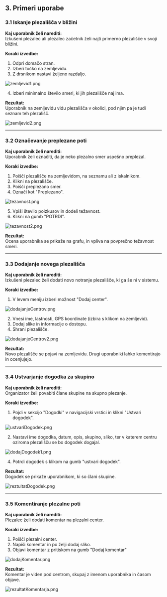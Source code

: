 ## 3. Primeri uporabe

### 3.1 Iskanje plezališča v bližini

**Kaj uporabnik želi narediti:**  
Izkušeni plezalec ali plezalec začetnik želi najti primerno plezališče v svoji bližini.

**Koraki izvedbe:**
1. Odpri domačo stran.
2. Izberi točko na zemljevidu.
3. Z drsnikom nastavi željeno razdaljo.

![zemljevid1.png](pictures/zemljevid1.png)

4. Izberi minimalno število smeri, ki jih plezališče naj ima.


**Rezultat:**  
Uporabnik na zemljevidu vidu plezališča v okolici, pod njim pa je tudi seznam teh plezališč.

![zemljevid2.png](pictures/zemljevid2.png)

---

### 3.2 Označevanje preplezane poti

**Kaj uporabnik želi narediti:**  
Uporabnik želi označiti, da je neko plezalno smer uspešno preplezal.

**Koraki izvedbe:**
1. Poišči plezališče na zemljevidom, na seznamu ali z iskalnikom.
2. Klikni na plezališče.
3. Poišči preplezano smer.
4. Označi kot "Preplezano".

![tezavnost.png](pictures/tezavnost.png)

5. Vpiši število poizkusov in dodeli težavnost.
6. Klikni na gumb "POTRDI".

![tezavnost2.png](pictures/tezavnost2.png)

**Rezultat:**  
Ocena uporabnika se prikaže na grafu, in vpliva na povprečno težavnost smeri.

---

### 3.3 Dodajanje novega plezališča

**Kaj uporabnik želi narediti:**  
Izkušeni plezalec želi dodati novo notranje plezališče, ki ga še ni v sistemu.

**Koraki izvedbe:**
1. V levem meniju izberi možnost "Dodaj center".

![dodajanjeCentrov.png](pictures/dodajanjeCentrov.png)

2. Vnesi ime, lastnosti, GPS koordinate (izbira s klikom na zemljevid).
3. Dodaj slike in informacije o dostopu.
4. Shrani plezališče.

![dodajanjeCentrov2.png](pictures/dodajanjeCentrov2.png)

**Rezultat:**  
Novo plezališče se pojavi na zemljevidu. Drugi uporabniki lahko komentirajo in ocenjujejo.

---

### 3.4 Ustvarjanje dogodka za skupino

**Kaj uporabnik želi narediti:**  
Organizator želi povabiti člane skupine na skupno plezanje.

**Koraki izvedbe:**
1. Pojdi v sekcijo "Dogodki" v navigacijski vrstici in klikni "Ustvari dogodek".

![ustvariDogodek.png](pictures/ustvariDogodek.png)

2. Nastavi ime dogodka, datum, opis, skupino, sliko, ter v katerem centru oziroma plezališču se bo dogodek dogajal.

![dodajDogodek1.png](pictures/dodajDogodek1.png)

4. Potrdi dogodek s klikom na gumb "ustvari dogodek".


**Rezultat:**  
Dogodek se prikaže uporabnikom, ki so člani skupine.

![reztultatDogodek.png](pictures/reztultatDogodek.png)

---

### 3.5 Komentiranje plezalne poti

**Kaj uporabnik želi narediti:**  
Plezalec želi dodati komentar na plezalni center.

**Koraki izvedbe:**
1. Poišči plezalni center.
2. Napiši komentar in po želji dodaj sliko.
3. Objavi komentar z pritiskom na gumb "Dodaj komentar"

![dodajKomentar.png](pictures/dodajKomentar.png)

**Rezultat:**  
Komentar je viden pod centrom, skupaj z imenom uporabnika in časom objave.

![rezultatKomentarja.png](pictures/rezultatKomentarja.png)